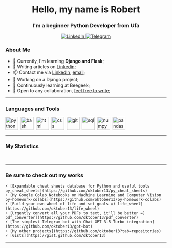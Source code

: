 <!--
**oktober13/oktober13** is a ✨ _special_ ✨ repository because its `README.md` (this file) appears on your GitHub profile.

Here are some ideas to get you started:

- 🔭 I’m currently working on ...
- 🌱 I’m currently learning ...
- 👯 I’m looking to collaborate on ...
- 🤔 I’m looking for help with ...
- 💬 Ask me about ...
- 📫 How to reach me: ...
- 😄 Pronouns: ...
- ⚡ Fun fact: ...
-->
<div id="header" align="center">
    <h1>Hello, my name is Robert</h1>
    <h3>I'm a beginner Python Developer from Ufa</h3>
</div>

<div id="socials" align="center">
    <a href="https://www.linkedin.com/in/robert-khaliullin/">
    <img src="https://img.shields.io/badge/LinkedIn-blue?style=for-the-badge&logo=linkedin&logoColor=white" alt="LinkedIn"/>
  </a>
  <a href="https://t.me/khaliullinr">
    <img src="https://img.shields.io/badge/Telegram-blue?style=for-the-badge&logo=telegram&logoColor=white" alt="Telegram"/>
  </a>
</div>

### About Me
- 🌱 Currently, I'm learning **Django and Flask**;
- 📝 Writing articles on [Linkedin](https://www.linkedin.com/in/роберт-халиуллин/);
- 📫 Contact me via [LinkedIn](https://www.linkedin.com/in/robert-khaliullin/), [email](mailto:oktober13@proton.me );
- 🔭 Working on a Django project;
- 🌱 Continuously learning at Beegeek;
- 👯 Open to any collaboration, [feel free to write](mailto:oktober13@proton.me );

---

### Languages and Tools

<img src="https://cdn.jsdelivr.net/gh/devicons/devicon/icons/python/python-original.svg" title="python" width="40" height="40"/>&nbsp;
<img src="https://cdn.jsdelivr.net/gh/devicons/devicon/icons/bash/bash-original.svg" title="bash" width="40" height="40"/>&nbsp;
<img src="https://cdn.jsdelivr.net/gh/devicons/devicon/icons/html5/html5-original.svg" title="html" width="40" height="40"/>&nbsp;
<img src="https://cdn.jsdelivr.net/gh/devicons/devicon/icons/css3/css3-original.svg" title="css" width="40" height="40"/>&nbsp;
<img src="https://cdn.jsdelivr.net/gh/devicons/devicon/icons/git/git-plain.svg" title="git" width="40" height="40"/>&nbsp;
<img src="https://cdn.jsdelivr.net/gh/devicons/devicon/icons/postgresql/postgresql-original.svg" title="sql" width="40" height="40"/>&nbsp;
<img src="https://cdn.jsdelivr.net/gh/devicons/devicon/icons/numpy/numpy-original.svg" title="numpy" width="40" height="40"/>&nbsp;
<img src="https://cdn.jsdelivr.net/gh/devicons/devicon/icons/pandas/pandas-original.svg" title="pandas" width="40" height="40"/>&nbsp;

---

### My Statistics

<div id="stat" align="center">
    <img src="https://github-profile-summary-cards.vercel.app/api/cards/profile-details?username=oktober13&theme=github_dark" alt=""/>
    <img src="https://github-profile-summary-cards.vercel.app/api/cards/most-commit-language?username=oktober13&theme=github_dark" alt=""/>
     <img src="https://github-profile-summary-cards.vercel.app/api/cards/stats?username=oktober13&theme=github_dark" alt=""/>
</div>

---

### Be sure to check out my works

    ⚡ [Expandable cheat sheets database for Python and useful tools py_cheat_sheets](https://github.com/oktober13/py_cheat_sheets)
    ⚡ [My Google Colab Notebooks on Machine Learning and Computer Vision py-homework-colabs](https://github.com/oktober13/py-homework-colabs)
    ⚡ [Build your own wheel of life and set goals =) life_wheel](https://github.com/oktober13/life_wheel)
    ⚡ [Urgently convert all your PDFs to text, it'll be better =) pdf_converter](https://github.com/oktober13/pdf_converter)
    ⚡ [The simplest Telegram bot with Chat GPT 3.5 Turbo integration](https://github.com/oktober13/gpt-bot)
    ⚡ [My other projects](https://github.com/oktober13?tab=repositories)
    ⚡ [Gists](https://gist.github.com/oktober13)
  
---
